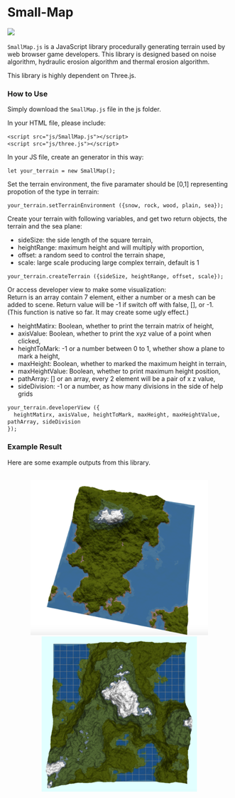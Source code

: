 # Small-Map

![](https://img.shields.io/apm/l/vim-mode.svg)

`SmallMap.js` is a JavaScript library procedurally generating terrain used by web browser game developers. This library is designed based on noise algorithm, hydraulic erosion algorithm and thermal erosion algorithm.

This library is highly dependent on Three.js.

### How to Use

Simply download the `SmallMap.js` file in the js folder.

In your HTML file, please include:
```
<script src="js/SmallMap.js"></script>
<script src="js/three.js"></script>
```
In your JS file, create an generator in this way:
```
let your_terrain = new SmallMap();
```
Set the terrain environment, the five paramater should be [0,1] representing propotion of the type in terrain:
```
your_terrain.setTerrainEnvironment ({snow, rock, wood, plain, sea});
```
Create your terrain with following variables, and get two return objects, the terrain and the sea plane:<br>
* sideSize: the side length of the square terrain,<br>
* heightRange: maximum height and will multiply with proportion,<br>
* offset: a random seed to control the terrain shape,<br>
* scale: large scale producing large complex terrain, default is 1<br>
```
your_terrain.createTerrain ({sideSize, heightRange, offset, scale});
```
Or access developer view to make some visualization:<br>
Return is an array contain 7 element, either a number or a mesh can be added to scene. Return value will be -1 if switch off with false, [], or -1. <br>
(This function is native so far. It may create some ugly effect.)<br>
* heightMatirx: Boolean, whether to print the terrain matrix of height,<br> 
* axisValue: Boolean, whether to print the xyz value of a point when clicked,<br>
*	heightToMark: -1 or a number between 0 to 1, whether show a plane to mark a height, <br>
*	maxHeight: Boolean, whether to marked the maximum height in terrain,<br>
*	maxHeightValue: Boolean, whether to print maximum height position,<br>
*	pathArray: [] or an array, every 2 element will be a pair of x z value,<br>
*	sideDivision: -1 or a number, as how many divisions in the side of help grids<br>
```
your_terrain.developerView ({
  heightMatirx, axisValue, heightToMark, maxHeight, maxHeightValue, pathArray, sideDivision
});
```

### Example Result
Here are some example outputs from this library.<br><br>

<div align="center">
  <img width="400" height="350" src="https://github.com/FoxinSnow/Small-Map/blob/master/Screenshot/simplex%2C%204456%2C%20500%2C%20scale%201.png"/>
  <img width="350" height="350" src="https://github.com/FoxinSnow/Small-Map/blob/master/Screenshot/Screen%20Shot%202018-08-21%20at%2013.41.56.png"/>
</div>
